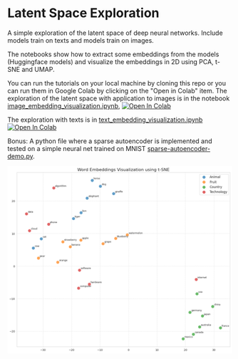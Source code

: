 # Latent Space Exploration

A simple exploration of the latent space of deep neural networks. Include models train on texts and models train on images.

The notebooks show how to extract some embeddings from the models (Huggingface models) and visualize the embeddings in 2D using PCA, t-SNE and UMAP.

You can run the tutorials on your local machine by cloning this repo or you can run them in Google Colab by clicking on the "Open in Colab" item. The exploration of the latent space with application to images is in the notebook [image_embedding_visualization.ipynb](https://github.com/bricaud/latentspacetutorial/blob/main/image_embedding_visualization.ipynb), 
<a target="_blank" href="https://colab.research.google.com/github/bricaud/latentspacetutorial/blob/main/image_embedding_visualization.ipynb">
  <img src="https://colab.research.google.com/assets/colab-badge.svg" alt="Open In Colab"/>
</a>

The exploration with texts is in [text_embedding_visualization.ipynb](https://github.com/bricaud/latentspacetutorial/blob/main/text_embedding_visualization.ipynb) 
<a target="_blank" href="https://colab.research.google.com/github/bricaud/latentspacetutorial/blob/main/text_embedding_visualization.ipynb">
  <img src="https://colab.research.google.com/assets/colab-badge.svg" alt="Open In Colab"/>
</a>


Bonus: A python file where a sparse autoencoder is implemented and tested on a simple neural net trained on MNIST [sparse-autoencoder-demo.py](https://github.com/bricaud/latentspacetutorial/blob/main/sparse-autoencoder-demo.py).

![tSNE plot of text embeddings](tsneplot.png "t-SNE plot of text embeddings")
